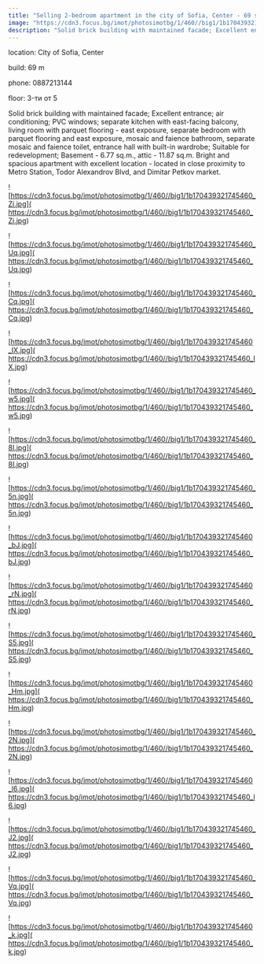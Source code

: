 ```yaml
---
title: "Selling 2-bedroom apartment in the city of Sofia, Center - 69 sq.m / 154,000 EUR :: imot.bg Ad"
image: "https://cdn3.focus.bg/imot/photosimotbg/1/460//big1/1b170439321745460_c1.jpg"
description: "Solid brick building with maintained facade; Excellent entrance; air conditioning; PVC windows; separate kitchen with east-facing balcony, living room with parquet flooring - east exposure, separate bedroom with parquet flooring and east exposure, mosaic and faience bathroom, separate mosaic and faience toilet, entrance hall with built-in wardrobe; Suitable for redevelopment; Basement - 6.77 sq.m., attic - 11.87 sq.m. Bright and spacious apartment with excellent location - located in close proximity to Metro Station, Todor Alexandrov Blvd, and Dimitar Petkov market."
---
```


location: City of Sofia, Center

build: 69 m

phone: 0887213144

floor: 3-ти от 5

Solid brick building with maintained facade; Excellent entrance; air conditioning; PVC windows; separate kitchen with east-facing balcony, living room with parquet flooring - east exposure, separate bedroom with parquet flooring and east exposure, mosaic and faience bathroom, separate mosaic and faience toilet, entrance hall with built-in wardrobe; Suitable for redevelopment; Basement - 6.77 sq.m., attic - 11.87 sq.m. Bright and spacious apartment with excellent location - located in close proximity to Metro Station, Todor Alexandrov Blvd, and Dimitar Petkov market.


![https://cdn3.focus.bg/imot/photosimotbg/1/460//big1/1b170439321745460_Zi.jpg]( https://cdn3.focus.bg/imot/photosimotbg/1/460//big1/1b170439321745460_Zi.jpg)


![https://cdn3.focus.bg/imot/photosimotbg/1/460//big1/1b170439321745460_Uq.jpg]( https://cdn3.focus.bg/imot/photosimotbg/1/460//big1/1b170439321745460_Uq.jpg)


![https://cdn3.focus.bg/imot/photosimotbg/1/460//big1/1b170439321745460_Cq.jpg]( https://cdn3.focus.bg/imot/photosimotbg/1/460//big1/1b170439321745460_Cq.jpg)


![https://cdn3.focus.bg/imot/photosimotbg/1/460//big1/1b170439321745460_IX.jpg]( https://cdn3.focus.bg/imot/photosimotbg/1/460//big1/1b170439321745460_IX.jpg)


![https://cdn3.focus.bg/imot/photosimotbg/1/460//big1/1b170439321745460_w5.jpg]( https://cdn3.focus.bg/imot/photosimotbg/1/460//big1/1b170439321745460_w5.jpg)


![https://cdn3.focus.bg/imot/photosimotbg/1/460//big1/1b170439321745460_8I.jpg]( https://cdn3.focus.bg/imot/photosimotbg/1/460//big1/1b170439321745460_8I.jpg)


![https://cdn3.focus.bg/imot/photosimotbg/1/460//big1/1b170439321745460_5n.jpg]( https://cdn3.focus.bg/imot/photosimotbg/1/460//big1/1b170439321745460_5n.jpg)


![https://cdn3.focus.bg/imot/photosimotbg/1/460//big1/1b170439321745460_bJ.jpg]( https://cdn3.focus.bg/imot/photosimotbg/1/460//big1/1b170439321745460_bJ.jpg)


![https://cdn3.focus.bg/imot/photosimotbg/1/460//big1/1b170439321745460_rN.jpg]( https://cdn3.focus.bg/imot/photosimotbg/1/460//big1/1b170439321745460_rN.jpg)


![https://cdn3.focus.bg/imot/photosimotbg/1/460//big1/1b170439321745460_S5.jpg]( https://cdn3.focus.bg/imot/photosimotbg/1/460//big1/1b170439321745460_S5.jpg)


![https://cdn3.focus.bg/imot/photosimotbg/1/460//big1/1b170439321745460_Hm.jpg]( https://cdn3.focus.bg/imot/photosimotbg/1/460//big1/1b170439321745460_Hm.jpg)


![https://cdn3.focus.bg/imot/photosimotbg/1/460//big1/1b170439321745460_2N.jpg]( https://cdn3.focus.bg/imot/photosimotbg/1/460//big1/1b170439321745460_2N.jpg)


![https://cdn3.focus.bg/imot/photosimotbg/1/460//big1/1b170439321745460_l6.jpg]( https://cdn3.focus.bg/imot/photosimotbg/1/460//big1/1b170439321745460_l6.jpg)


![https://cdn3.focus.bg/imot/photosimotbg/1/460//big1/1b170439321745460_J2.jpg]( https://cdn3.focus.bg/imot/photosimotbg/1/460//big1/1b170439321745460_J2.jpg)


![https://cdn3.focus.bg/imot/photosimotbg/1/460//big1/1b170439321745460_Vq.jpg]( https://cdn3.focus.bg/imot/photosimotbg/1/460//big1/1b170439321745460_Vq.jpg)


![https://cdn3.focus.bg/imot/photosimotbg/1/460//big1/1b170439321745460_k.jpg]( https://cdn3.focus.bg/imot/photosimotbg/1/460//big1/1b170439321745460_k.jpg)


